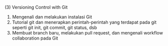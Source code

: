(3) Versioning Control with Git

1. Mengenali dan melakukan instalasi Git
2. Tutorial git dan menerapkan perintah-perintah yang terdapat pada git seperti git init, git commit, git status, dsb
3. Membuat branch baru, melakukan pull request, dan mengenali workflow collaboration pada Git